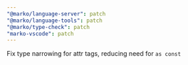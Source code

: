 ```yaml
---
"@marko/language-server": patch
"@marko/language-tools": patch
"@marko/type-check": patch
"marko-vscode": patch
---
```


Fix type narrowing for attr tags, reducing need for `as const`
